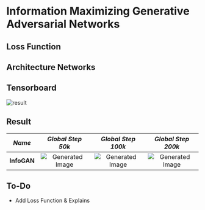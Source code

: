 # Information Maximizing Generative Adversarial Networks

## Loss Function


## Architecture Networks


## Tensorboard

![result](https://github.com/kozistr/Awesome-GANs/blob/master/InfoGAN/infogan_tb.png)

## Result

*Name* | *Global Step 50k* | *Global Step 100k* | *Global Step 200k*
:---: | :---: | :---: | :---:
**InfoGAN**   | ![Generated Image](https://github.com/kozistr/Awesome-GANs/blob/master/InfoGAN/gen_img/train_00050000.png) | ![Generated Image](https://github.com/kozistr/Awesome-GANs/blob/master/InfoGAN/gen_img/train_00100000.png) | ![Generated Image](https://github.com/kozistr/Awesome-GANs/blob/master/InfoGAN/gen_img/train_00200000.png)

## To-Do
* Add Loss Function & Explains 
